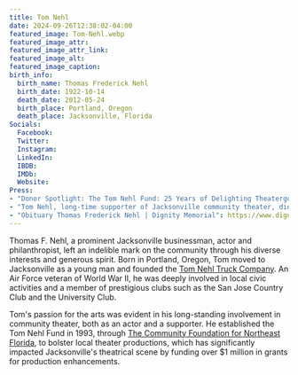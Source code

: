 ```yaml
---
title: Tom Nehl
date: 2024-09-26T12:38:02-04:00
featured_image: Tom-Nehl.webp
featured_image_attr: 
featured_image_attr_link: 
featured_image_alt: 
featured_image_caption: 
birth_info:
  birth_name: Thomas Frederick Nehl
  birth_date: 1922-10-14
  death_date: 2012-05-24
  birth_place: Portland, Oregon
  death_place: Jacksonville, Florida
Socials:
  Facebook: 
  Twitter: 
  Instagram: 
  LinkedIn: 
  IBDB: 
  IMDb:
  Website:
Press:
- "Donor Spotlight: The Tom Nehl Fund: 25 Years of Delighting Theatergoers | The Community Foundation for Northeast Florida": https://www.jaxcf.org/donor-spotlight-tom-nehl-fund/
- "Tom Nehl, long-time supporter of Jacksonville community theater, dies at 89 | The Florida Times-Union": https://www.jacksonville.com/story/news/2012/05/26/1922-2012-tom-nehl-long-time-supporter-jacksonville-community-theater/15865656007/
- "Obituary Thomas Frederick Nehl | Dignity Memorial": https://www.dignitymemorial.com/obituaries/jacksonville-fl/thomas-nehl-5118708
---
```

Thomas F. Nehl, a prominent Jacksonville businessman, actor and philanthropist, left an indelible mark on the community through his diverse interests and generous spirit. Born in Portland, Oregon, Tom moved to Jacksonville as a young man and founded the [Tom Nehl Truck Company](https://www.tomnehl.com/). An Air Force veteran of World War II, he was deeply involved in local civic activities and a member of prestigious clubs such as the San Jose Country Club and the University Club.

Tom's passion for the arts was evident in his long-standing involvement in community theater, both as an actor and a supporter. He established the Tom Nehl Fund in 1993, through [The Community Foundation for Northeast Florida](https://www.jaxcf.org/), to bolster local theater productions, which has significantly impacted Jacksonville's theatrical scene by funding over $1 million in grants for production enhancements.